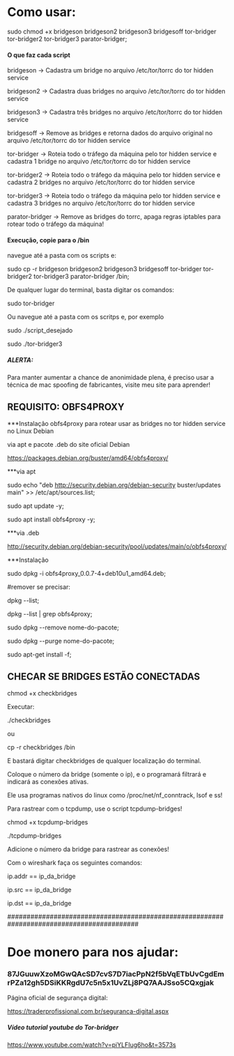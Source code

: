 
# Como usar:

sudo chmod +x bridgeson bridgeson2 bridgeson3 bridgesoff tor-bridger tor-bridger2 tor-bridger3 parator-bridger;


#### O que faz cada script

bridgeson -> Cadastra um bridge no arquivo /etc/tor/torrc do tor hidden service

bridgeson2 -> Cadastra duas bridges no arquivo /etc/tor/torrc do tor hidden service

bridgeson3 -> Cadastra três bridges no arquivo /etc/tor/torrc do tor hidden service

bridgesoff ->  Remove as bridges e retorna dados do arquivo original no arquivo /etc/tor/torrc do tor hidden service

tor-bridger -> Roteia todo o tráfego da máquina pelo tor hidden service e cadastra 1 bridge no arquivo /etc/tor/torrc do tor hidden service

tor-bridger2 -> Roteia todo o tráfego da máquina pelo tor hidden service e cadastra 2 bridges no arquivo /etc/tor/torrc do tor hidden service 

tor-bridger3 -> Roteia todo o tráfego da máquina pelo tor hidden service e cadastra 3 bridges no arquivo /etc/tor/torrc do tor hidden service 

parator-bridger -> Remove as bridges do torrc, apaga regras iptables para rotear todo o tráfego da máquina!



#### Execução, copie para o /bin

navegue até a pasta com os scripts e:

sudo cp -r bridgeson bridgeson2 bridgeson3 bridgesoff tor-bridger tor-bridger2 tor-bridger3 parator-bridger /bin;

De qualquer lugar do terminal, basta digitar os comandos:

sudo tor-bridger

Ou navegue até a pasta com os scritps e, por exemplo

sudo ./script_desejado

sudo ./tor-bridger3



##### ALERTA:

Para manter aumentar a chance de anonimidade plena, é preciso usar a técnica de mac spoofing de fabricantes, visite meu site para aprender!



## REQUISITO: OBFS4PROXY

***Instalação obfs4proxy para rotear usar as bridges no tor hidden service no Linux Debian

via apt e pacote .deb do site oficial Debian

https://packages.debian.org/buster/amd64/obfs4proxy/

***via apt


sudo echo "deb http://security.debian.org/debian-security buster/updates main" >> /etc/apt/sources.list; 


sudo apt update -y;


sudo apt install obfs4proxy -y;



***via .deb


http://security.debian.org/debian-security/pool/updates/main/o/obfs4proxy/



***Instalação



sudo dpkg -i obfs4proxy_0.0.7-4+deb10u1_amd64.deb;



#remover se precisar:



dpkg --list;


dpkg --list | grep obfs4proxy;



sudo dpkg --remove nome-do-pacote;


sudo dpkg --purge nome-do-pacote;


sudo apt-get install -f;




## CHECAR SE BRIDGES ESTÃO CONECTADAS


chmod +x checkbridges

Executar: 

./checkbridges

ou

cp -r checkbridges /bin


E bastará digitar checkbridges de qualquer localização do terminal.


Coloque o número da bridge (somente o ip), e o programará filtrará e indicará as conexões ativas.


Ele usa programas nativos do linux como /proc/net/nf_conntrack, lsof e ss!

Para rastrear com o tcpdump, use o script tcpdump-bridges!

chmod +x tcpdump-bridges

./tcpdump-bridges

Adicione o número da bridge para rastrear as conexões!

Com o wireshark faça os seguintes comandos:

ip.addr == ip_da_bridge

ip.src == ip_da_bridge

ip.dst == ip_da_bridge


##########################################################################################




# Doe monero para nos ajudar: 

### 87JGuuwXzoMGwQAcSD7cvS7D7iacPpN2f5bVqETbUvCgdEmrPZa12gh5DSiKKRgdU7c5n5x1UvZLj8PQ7AAJSso5CQxgjak

Página oficial de segurança digital:

https://traderprofissional.com.br/seguranca-digital.aspx


##### Vídeo tutorial youtube do Tor-bridger

https://www.youtube.com/watch?v=piYLFIug6ho&t=3573s




